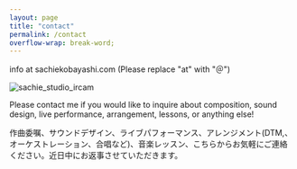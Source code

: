 ```yaml
---
layout: page
title: "contact"
permalink: /contact
overflow-wrap: break-word;
---
```

<!-- ![une_autre_off](https://github.com/kbys88/kbys88.github.io/assets/142012962/10515aaa-dd41-44a8-9533-e0b780680c49) !-->

<p>info at sachiekobayashi.com (Please replace "at" with "＠")</p>


![sachie_studio_ircam](https://github.com/user-attachments/assets/8728a333-35a1-4f60-986c-0a6d0a9a5833)
  

Please contact me if you would like to inquire about composition, sound design, live performance, arrangement, lessons, or anything else!

作曲委嘱、サウンドデザイン、ライブパフォーマンス、アレンジメント(DTM,、オーケストレーション、合唱など)、音楽レッスン、こちらからお気軽にご連絡ください。近日中にお返事させていただきます。
